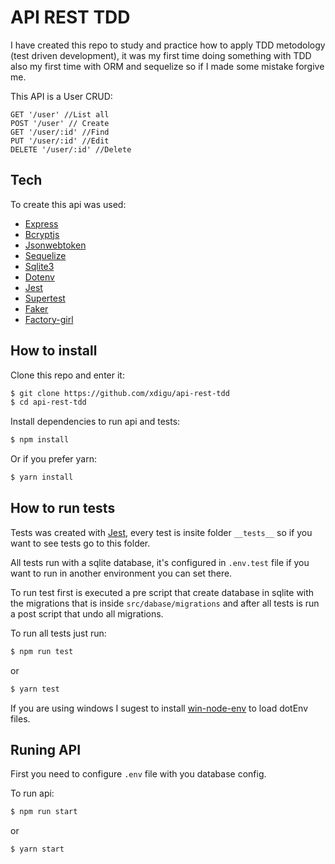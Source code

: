 # API REST TDD

I have created this repo to study and practice how to apply TDD metodology (test driven development), it was my first time doing something with TDD also my first time with ORM and sequelize so if I made some mistake forgive me.

This API is a User CRUD:
```
GET '/user' //List all
POST '/user' // Create
GET '/user/:id' //Find
PUT '/user/:id' //Edit
DELETE '/user/:id' //Delete
```

## Tech

To create this api was used:

* [Express](https://github.com/expressjs/express)
* [Bcryptjs](https://github.com/dcodeIO/bcrypt.js)
* [Jsonwebtoken](https://github.com/auth0/node-jsonwebtoken)
* [Sequelize](https://github.com/sequelize/sequelize)
* [Sqlite3](https://github.com/mapbox/node-sqlite3)
* [Dotenv](https://github.com/motdotla/dotenv)
* [Jest](https://github.com/facebook/jest)
* [Supertest](https://github.com/visionmedia/supertest)
* [Faker](https://github.com/marak/Faker.js/)
* [Factory-girl](https://github.com/stalniy/factory-girl)

## How to install

Clone this repo and enter it:

``` sh
$ git clone https://github.com/xdigu/api-rest-tdd
$ cd api-rest-tdd
```

Install dependencies to run api and tests:

``` sh
$ npm install
```

Or if you prefer yarn:

``` sh
$ yarn install
```

## How to run tests

Tests was created with [Jest](https://github.com/facebook/jest), every test is insite folder `__tests__` so if you want to see tests go to this folder.

All tests run with a sqlite database, it's configured in `.env.test` file if you want to run in another environment you can set there.

To run test first is executed a pre script that create database in sqlite with the migrations that is inside `src/dabase/migrations` and after all tests is run a post script that undo all migrations.

To run all tests just run:

``` sh
$ npm run test
```

or

``` sh
$ yarn test
```

If you are using windows I sugest to install [win-node-env](https://github.com/laggingreflex/win-node-env) to load dotEnv files.

## Runing API

First you need to configure `.env` file with you database config.

To run api:

``` sh
$ npm run start
```

or

``` sh
$ yarn start
```
